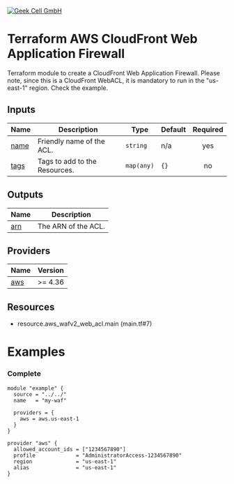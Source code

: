 <!-- BEGIN_TF_DOCS -->
[![Geek Cell GmbH](https://raw.githubusercontent.com/geekcell/.github/main/geekcell-github-banner.png)](https://www.geekcell.io/)

<!--
Replace the GitHub Repo name and comment in these badges if they BridgeCrew is enabled for this repository.

### Code Quality
[![License](https://img.shields.io/github/license/geekcell/terraform-aws-cloudfront-waf)](https://github.com/geekcell/terraform-aws-cloudfront-waf/blob/master/LICENSE)
[![GitHub release (latest tag)](https://img.shields.io/github/v/release/geekcell/terraform-aws-cloudfront-waf?logo=github&sort=semver)](https://github.com/geekcell/terraform-aws-cloudfront-waf/releases)
[![Release](https://github.com/geekcell/terraform-aws-cloudfront-waf/actions/workflows/release.yaml/badge.svg)](https://github.com/geekcell/terraform-aws-cloudfront-waf/actions/workflows/release.yaml)
[![Validate](https://github.com/geekcell/terraform-aws-cloudfront-waf/actions/workflows/validate.yaml/badge.svg)](https://github.com/geekcell/terraform-aws-cloudfront-waf/actions/workflows/validate.yaml)
[![Lint](https://github.com/geekcell/terraform-aws-cloudfront-waf/actions/workflows/linter.yaml/badge.svg)](https://github.com/geekcell/terraform-aws-cloudfront-waf/actions/workflows/linter.yaml)

### Security
[![Infrastructure Tests](https://www.bridgecrew.cloud/badges/github/geekcell/terraform-aws-cloudfront-waf/general)](https://www.bridgecrew.cloud/link/badge?vcs=github&fullRepo=geekcell%2Fterraform-aws-cloudfront-waf&benchmark=INFRASTRUCTURE+SECURITY)

#### Cloud
[![Infrastructure Tests](https://www.bridgecrew.cloud/badges/github/geekcell/terraform-aws-cloudfront-waf/cis_aws)](https://www.bridgecrew.cloud/link/badge?vcs=github&fullRepo=geekcell%2Fterraform-aws-cloudfront-waf&benchmark=CIS+AWS+V1.2)
[![Infrastructure Tests](https://www.bridgecrew.cloud/badges/github/geekcell/terraform-aws-cloudfront-waf/cis_aws_13)](https://www.bridgecrew.cloud/link/badge?vcs=github&fullRepo=geekcell%2Fterraform-aws-cloudfront-waf&benchmark=CIS+AWS+V1.3)
[![Infrastructure Tests](https://www.bridgecrew.cloud/badges/github/geekcell/terraform-aws-cloudfront-waf/cis_azure)](https://www.bridgecrew.cloud/link/badge?vcs=github&fullRepo=geekcell%2Fterraform-aws-cloudfront-waf&benchmark=CIS+AZURE+V1.1)
[![Infrastructure Tests](https://www.bridgecrew.cloud/badges/github/geekcell/terraform-aws-cloudfront-waf/cis_azure_13)](https://www.bridgecrew.cloud/link/badge?vcs=github&fullRepo=geekcell%2Fterraform-aws-cloudfront-waf&benchmark=CIS+AZURE+V1.3)
[![Infrastructure Tests](https://www.bridgecrew.cloud/badges/github/geekcell/terraform-aws-cloudfront-waf/cis_gcp)](https://www.bridgecrew.cloud/link/badge?vcs=github&fullRepo=geekcell%2Fterraform-aws-cloudfront-waf&benchmark=CIS+GCP+V1.1)

##### Container
[![Infrastructure Tests](https://www.bridgecrew.cloud/badges/github/geekcell/terraform-aws-cloudfront-waf/cis_kubernetes_16)](https://www.bridgecrew.cloud/link/badge?vcs=github&fullRepo=geekcell%2Fterraform-aws-cloudfront-waf&benchmark=CIS+KUBERNETES+V1.6)
[![Infrastructure Tests](https://www.bridgecrew.cloud/badges/github/geekcell/terraform-aws-cloudfront-waf/cis_eks_11)](https://www.bridgecrew.cloud/link/badge?vcs=github&fullRepo=geekcell%2Fterraform-aws-cloudfront-waf&benchmark=CIS+EKS+V1.1)
[![Infrastructure Tests](https://www.bridgecrew.cloud/badges/github/geekcell/terraform-aws-cloudfront-waf/cis_gke_11)](https://www.bridgecrew.cloud/link/badge?vcs=github&fullRepo=geekcell%2Fterraform-aws-cloudfront-waf&benchmark=CIS+GKE+V1.1)
[![Infrastructure Tests](https://www.bridgecrew.cloud/badges/github/geekcell/terraform-aws-cloudfront-waf/cis_kubernetes)](https://www.bridgecrew.cloud/link/badge?vcs=github&fullRepo=geekcell%2Fterraform-aws-cloudfront-waf&benchmark=CIS+KUBERNETES+V1.5)

#### Data protection
[![Infrastructure Tests](https://www.bridgecrew.cloud/badges/github/geekcell/terraform-aws-cloudfront-waf/soc2)](https://www.bridgecrew.cloud/link/badge?vcs=github&fullRepo=geekcell%2Fterraform-aws-cloudfront-waf&benchmark=SOC2)
[![Infrastructure Tests](https://www.bridgecrew.cloud/badges/github/geekcell/terraform-aws-cloudfront-waf/pci)](https://www.bridgecrew.cloud/link/badge?vcs=github&fullRepo=geekcell%2Fterraform-aws-cloudfront-waf&benchmark=PCI-DSS+V3.2)
[![Infrastructure Tests](https://www.bridgecrew.cloud/badges/github/geekcell/terraform-aws-cloudfront-waf/pci_dss_v321)](https://www.bridgecrew.cloud/link/badge?vcs=github&fullRepo=geekcell%2Fterraform-aws-cloudfront-waf&benchmark=PCI-DSS+V3.2.1)
[![Infrastructure Tests](https://www.bridgecrew.cloud/badges/github/geekcell/terraform-aws-cloudfront-waf/iso)](https://www.bridgecrew.cloud/link/badge?vcs=github&fullRepo=geekcell%2Fterraform-aws-cloudfront-waf&benchmark=ISO27001)
[![Infrastructure Tests](https://www.bridgecrew.cloud/badges/github/geekcell/terraform-aws-cloudfront-waf/nist)](https://www.bridgecrew.cloud/link/badge?vcs=github&fullRepo=geekcell%2Fterraform-aws-cloudfront-waf&benchmark=NIST-800-53)
[![Infrastructure Tests](https://www.bridgecrew.cloud/badges/github/geekcell/terraform-aws-cloudfront-waf/hipaa)](https://www.bridgecrew.cloud/link/badge?vcs=github&fullRepo=geekcell%2Fterraform-aws-cloudfront-waf&benchmark=HIPAA)
[![Infrastructure Tests](https://www.bridgecrew.cloud/badges/github/geekcell/terraform-aws-cloudfront-waf/fedramp_moderate)](https://www.bridgecrew.cloud/link/badge?vcs=github&fullRepo=geekcell%2Fterraform-aws-cloudfront-waf&benchmark=FEDRAMP+%28MODERATE%29)

-->

# Terraform AWS CloudFront Web Application Firewall

Terraform module to create a CloudFront Web Application Firewall. Please note, since this is a CloudFront WebACL,
it is mandatory to run in the "us-east-1" region. Check the example.

## Inputs

| Name | Description | Type | Default | Required |
|------|-------------|------|---------|:--------:|
| <a name="input_name"></a> [name](#input\_name) | Friendly name of the ACL. | `string` | n/a | yes |
| <a name="input_tags"></a> [tags](#input\_tags) | Tags to add to the Resources. | `map(any)` | `{}` | no |

## Outputs

| Name | Description |
|------|-------------|
| <a name="output_arn"></a> [arn](#output\_arn) | The ARN of the ACL. |

## Providers

| Name | Version |
|------|---------|
| <a name="provider_aws"></a> [aws](#provider\_aws) | >= 4.36 |

## Resources

- resource.aws_wafv2_web_acl.main (main.tf#7)

# Examples
### Complete
```hcl
module "example" {
  source = "../../"
  name   = "my-waf"

  providers = {
    aws = aws.us-east-1
  }
}

provider "aws" {
  allowed_account_ids = ["1234567890"]
  profile             = "AdministratorAccess-1234567890"
  region              = "us-east-1"
  alias               = "us-east-1"
}
```
<!-- END_TF_DOCS -->
